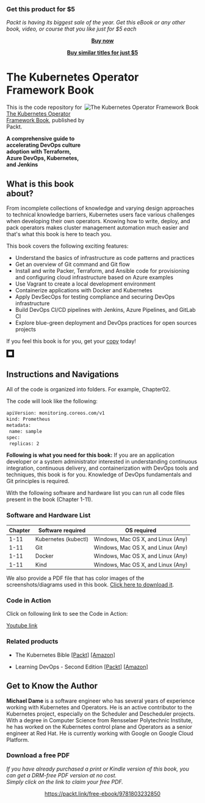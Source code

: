 
### Get this product for $5

<i>Packt is having its biggest sale of the year. Get this eBook or any other book, video, or course that you like just for $5 each</i>


<b><p align='center'>[Buy now](https://packt.link/9781803232850)</p></b>


<b><p align='center'>[Buy similar titles for just $5](https://subscription.packtpub.com/search)</p></b>


# The Kubernetes Operator Framework Book

<a href="https://www.packtpub.com/product/the-kubernetes-operator-framework-book/9781803232850?utm_source=github&utm_medium=repository&utm_campaign=9781803232850"><img src="https://static.packt-cdn.com/products/9781803232850/cover/smaller" alt="The Kubernetes Operator Framework Book" height="256px" align="right"></a>

This is the code repository for [The Kubernetes Operator Framework Book](https://www.packtpub.com/product/the-kubernetes-operator-framework-book/9781803232850?utm_source=github&utm_medium=repository&utm_campaign=9781803232850), published by Packt.

**A comprehensive guide to accelerating DevOps culture adoption with Terraform, Azure DevOps, Kubernetes, and Jenkins**

## What is this book about?
From incomplete collections of knowledge and varying design approaches to technical knowledge barriers, Kubernetes users face various challenges when developing their own operators. Knowing how to write, deploy, and pack operators makes cluster management automation much easier and that's what this book is here to teach you. 

This book covers the following exciting features:
* Understand the basics of infrastructure as code patterns and practices
* Get an overview of Git command and Git flow
* Install and write Packer, Terraform, and Ansible code for provisioning and configuring cloud infrastructure based on Azure examples
* Use Vagrant to create a local development environment
* Containerize applications with Docker and Kubernetes
* Apply DevSecOps for testing compliance and securing DevOps infrastructure
* Build DevOps CI/CD pipelines with Jenkins, Azure Pipelines, and GitLab CI
* Explore blue-green deployment and DevOps practices for open sources projects

If you feel this book is for you, get your [copy](https://www.amazon.com/dp/1803232854) today!

<a href="https://www.packtpub.com/?utm_source=github&utm_medium=banner&utm_campaign=GitHubBanner"><img src="https://raw.githubusercontent.com/PacktPublishing/GitHub/master/GitHub.png" 
alt="https://www.packtpub.com/" border="5" /></a>

## Instructions and Navigations
All of the code is organized into folders. For example, Chapter02.

The code will look like the following:
```
apiVersion: monitoring.coreos.com/v1
kind: Prometheus
metadata:
 name: sample
spec:
 replicas: 2
```

**Following is what you need for this book:**
If you are an application developer or a system administrator interested in understanding continuous integration, continuous delivery, and containerization with DevOps tools and techniques, this book is for you. Knowledge of DevOps fundamentals and Git principles is required.

With the following software and hardware list you can run all code files present in the book (Chapter 1-11).
### Software and Hardware List
| Chapter | Software required | OS required |
| -------- | ------------------------------------ | ----------------------------------- |
| 1-11 | Kubernetes (kubectl) | Windows, Mac OS X, and Linux (Any) |
| 1-11 | Git | Windows, Mac OS X, and Linux (Any) |
| 1-11 | Docker | Windows, Mac OS X, and Linux (Any) |
| 1-11 | Kind | Windows, Mac OS X, and Linux (Any) |

We also provide a PDF file that has color images of the screenshots/diagrams used in this book. [Click here to download it]( https://static.packt-cdn.com/downloads/9781803232850_ColorImages.pdf).

### Code in Action
Click on following link to see the Code in Action:

[Youtube link](https://bit.ly/3m5dlYa)

### Related products
* The Kubernetes Bible [[Packt]](https://www.packtpub.com/product/the-kubernetes-bible/9781838827694?utm_source=github&utm_medium=repository&utm_campaign=9781838827694) [[Amazon]](https://www.amazon.com/dp/1838827692)

* Learning DevOps - Second Edition [[Packt]](https://www.packtpub.com/product/learning-devops-second-edition/9781801818964?utm_source=github&utm_medium=repository&utm_campaign=9781801818964) [[Amazon]](https://www.amazon.com/dp/1801818967)

## Get to Know the Author
**Michael Dame**
is a software engineer who has several years of experience working with Kubernetes and Operators. He is an active contributor to the Kubernetes project, especially on the Scheduler and Descheduler projects. With a degree in Computer Science from Rensselaer Polytechnic Institute, he has worked on the Kubernetes control plane and Operators as a senior engineer at Red Hat. He is currently working with Google on Google Cloud Platform.
### Download a free PDF

 <i>If you have already purchased a print or Kindle version of this book, you can get a DRM-free PDF version at no cost.<br>Simply click on the link to claim your free PDF.</i>
<p align="center"> <a href="https://packt.link/free-ebook/9781803232850">https://packt.link/free-ebook/9781803232850 </a> </p>